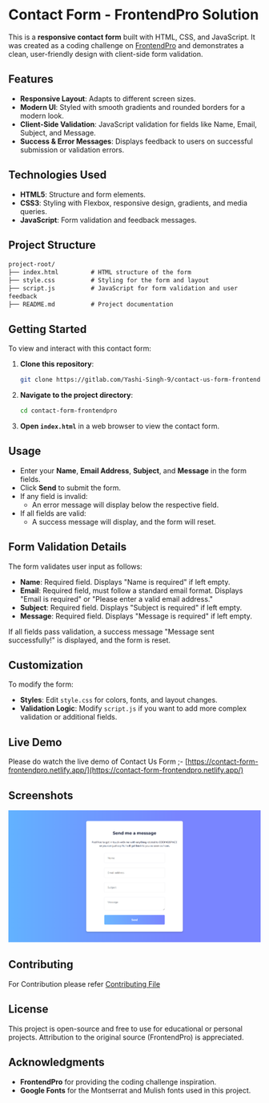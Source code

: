 # Contact Form - FrontendPro Solution

This is a **responsive contact form** built with HTML, CSS, and JavaScript. It was created as a coding challenge on [FrontendPro](https://www.frontendpro.dev/frontend-coding-challenges/contact-us-form-uE4XYJicVTKtJp7FS4HX) and demonstrates a clean, user-friendly design with client-side form validation.

## Features

- **Responsive Layout**: Adapts to different screen sizes.
- **Modern UI**: Styled with smooth gradients and rounded borders for a modern look.
- **Client-Side Validation**: JavaScript validation for fields like Name, Email, Subject, and Message.
- **Success & Error Messages**: Displays feedback to users on successful submission or validation errors.

## Technologies Used

- **HTML5**: Structure and form elements.
- **CSS3**: Styling with Flexbox, responsive design, gradients, and media queries.
- **JavaScript**: Form validation and feedback messages.

## Project Structure

```
project-root/
├── index.html         # HTML structure of the form
├── style.css          # Styling for the form and layout
├── script.js          # JavaScript for form validation and user feedback
├── README.md          # Project documentation
```

## Getting Started

To view and interact with this contact form:

1. **Clone this repository**:
   ```bash
   git clone https://gitlab.com/Yashi-Singh-9/contact-us-form-frontendpro.git
   ```

2. **Navigate to the project directory**:
   ```bash
   cd contact-form-frontendpro
   ```

3. **Open `index.html`** in a web browser to view the contact form.

## Usage

- Enter your **Name**, **Email Address**, **Subject**, and **Message** in the form fields.
- Click **Send** to submit the form.
- If any field is invalid:
  - An error message will display below the respective field.
- If all fields are valid:
  - A success message will display, and the form will reset.

## Form Validation Details

The form validates user input as follows:

- **Name**: Required field. Displays "Name is required" if left empty.
- **Email**: Required field, must follow a standard email format. Displays "Email is required" or "Please enter a valid email address."
- **Subject**: Required field. Displays "Subject is required" if left empty.
- **Message**: Required field. Displays "Message is required" if left empty.

If all fields pass validation, a success message "Message sent successfully!" is displayed, and the form is reset.

## Customization

To modify the form:

- **Styles**: Edit `style.css` for colors, fonts, and layout changes.
- **Validation Logic**: Modify `script.js` if you want to add more complex validation or additional fields.

## Live Demo

Please do watch the live demo of Contact Us Form ;- [https://contact-form-frontendpro.netlify.app/](https://contact-form-frontendpro.netlify.app/)

## Screenshots

![Contact Form Screenshot](Screenshot.png) 

## Contributing 

For Contribution please refer [Contributing File](CONTRIBUTING.md)

## License

This project is open-source and free to use for educational or personal projects. Attribution to the original source (FrontendPro) is appreciated.

## Acknowledgments

- **FrontendPro** for providing the coding challenge inspiration.
- **Google Fonts** for the Montserrat and Mulish fonts used in this project.